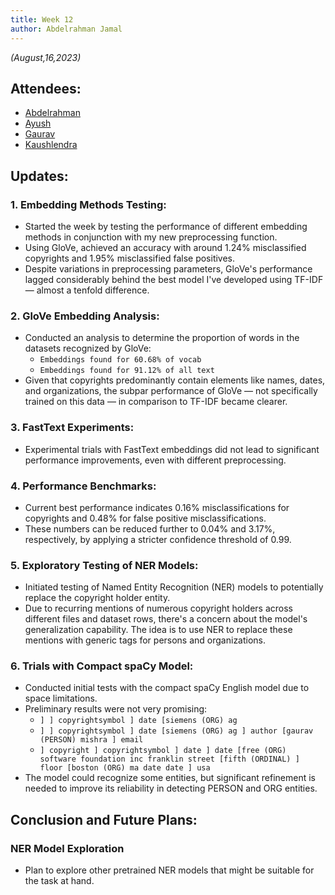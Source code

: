```yaml
---
title: Week 12
author: Abdelrahman Jamal
---
```

<!--
SPDX-License-Identifier: CC-BY-SA-4.0

SPDX-FileCopyrightText: 2023 Abdelrahman Jamal <abdelrahmanjamal5565@gmail.com>
-->

*(August,16,2023)*

## Attendees:

* [Abdelrahman](https://github.com/Hero2323)
* [Ayush](https://github.com/hastagAB)
* [Gaurav](https://github.com/GMishx)
* [Kaushlendra](https://github.com/Kaushl2208)


## Updates:

### 1. Embedding Methods Testing:
   - Started the week by testing the performance of different embedding methods in conjunction with my new preprocessing function.
   - Using GloVe, achieved an accuracy with around 1.24% misclassified copyrights and 1.95% misclassified false positives. 
   - Despite variations in preprocessing parameters, GloVe's performance lagged considerably behind the best model I've developed using TF-IDF — almost a tenfold difference.

### 2. GloVe Embedding Analysis:
   - Conducted an analysis to determine the proportion of words in the datasets recognized by GloVe:
     * `Embeddings found for 60.68% of vocab`
     * `Embeddings found for 91.12% of all text`
   - Given that copyrights predominantly contain elements like names, dates, and organizations, the subpar performance of GloVe — not specifically trained on this data — in comparison to TF-IDF became clearer.

### 3. FastText Experiments:
   - Experimental trials with FastText embeddings did not lead to significant performance improvements, even with different preprocessing.

### 4. Performance Benchmarks:
   - Current best performance indicates 0.16% misclassifications for copyrights and 0.48% for false positive misclassifications.
   - These numbers can be reduced further to 0.04% and 3.17%, respectively, by applying a stricter confidence threshold of 0.99.

### 5. Exploratory Testing of NER Models:
   - Initiated testing of Named Entity Recognition (NER) models to potentially replace the copyright holder entity. 
   - Due to recurring mentions of numerous copyright holders across different files and dataset rows, there's a concern about the model's generalization capability. The idea is to use NER to replace these mentions with generic tags for persons and organizations.

### 6. Trials with Compact spaCy Model:
   - Conducted initial tests with the compact spaCy English model due to space limitations.
   - Preliminary results were not very promising:
     * `] ] copyrightsymbol ] date [siemens (ORG) ag`
     * `] ] copyrightsymbol ] date [siemens (ORG) ag ] author [gaurav (PERSON) mishra ] email`
     * `] copyright ] copyrightsymbol ] date ] date [free (ORG) software foundation inc franklin street [fifth (ORDINAL) ] floor [boston (ORG) ma date date ] usa`
   - The model could recognize some entities, but significant refinement is needed to improve its reliability in detecting PERSON and ORG entities.

## Conclusion and Future Plans:

### NER Model Exploration
  - Plan to explore other pretrained NER models that might be suitable for the task at hand.

